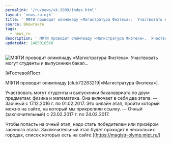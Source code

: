 ```yaml
---
permalink: '/ru/news/vk-3809/index.html'
layout: 'news.ru.njk'
title: ' МФТИ проводит олимпиаду «Магистратура Физтеха».  Участвовать могут студенты и выпускники бакал…'
source: ВКонтакте
tags:
  - news_ru
description: ' МФТИ проводит олимпиаду «Магистратура Физтеха».  Участвовать могут студенты и выпускники бакал…'
updatedAt: 1485016560
---
```

![ МФТИ проводит олимпиаду «Магистратура Физтеха».  Участвовать могут студенты и выпускники бакал…](https://sun9-18.userapi.com/c638120/v638120484/2e2cd/W3ame9Qo8as.jpg)

[#ГостевойПост

МФТИ проводит олимпиаду [club72263219|«Магистратура Физтеха»].

Участвовать могут студенты и выпускники бакалавриата по двум предметам: физика и математика. Она включает в себя два этапа: 
— Заочный с 17.12.2016 г. по 01.02.2017. Это онлайн этап, пройти который можно на сайте, на который мы прикрепили ссылку. 
— Очный (заключительный) с 23.02.2017 г. по 24.02.2017. 
 
Чтобы попасть на очный этап, надо стать победителем или призёром заочного этапа. Заключительный этап будет проходит в нескольких городах, список которых есть на сайте.](https://magistr-olymp.mipt.ru/)
